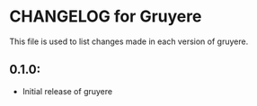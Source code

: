# CHANGELOG for Gruyere

This file is used to list changes made in each version of gruyere.

## 0.1.0:

* Initial release of gruyere
